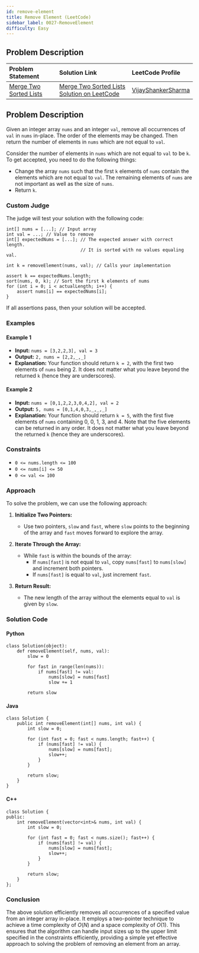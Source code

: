 ```yaml
---
id: remove-element
title: Remove Element (LeetCode)
sidebar_label: 0027-RemoveElement
difficulty: Easy
---
```


## Problem Description


| Problem Statement | Solution Link | LeetCode Profile |
| :---------------- | :------------ | :--------------- |
| [Merge Two Sorted Lists](https://leetcode.com/problems/remove-element/) | [Merge Two Sorted Lists Solution on LeetCode](https://leetcode.com/problems/remove-element/solutions/) |  [VijayShankerSharma](https://leetcode.com/u/darkknight648/) |

## Problem Description

Given an integer array `nums` and an integer `val`, remove all occurrences of `val` in `nums` in-place. The order of the elements may be changed. Then return the number of elements in `nums` which are not equal to `val`.

Consider the number of elements in `nums` which are not equal to `val` to be `k`. To get accepted, you need to do the following things:

- Change the array `nums` such that the first `k` elements of `nums` contain the elements which are not equal to `val`. The remaining elements of `nums` are not important as well as the size of `nums`.
- Return `k`.

### Custom Judge

The judge will test your solution with the following code:

```
int[] nums = [...]; // Input array
int val = ...; // Value to remove
int[] expectedNums = [...]; // The expected answer with correct length.
                            // It is sorted with no values equaling val.

int k = removeElement(nums, val); // Calls your implementation

assert k == expectedNums.length;
sort(nums, 0, k); // Sort the first k elements of nums
for (int i = 0; i < actualLength; i++) {
    assert nums[i] == expectedNums[i];
}
```

If all assertions pass, then your solution will be accepted.

### Examples

#### Example 1

- **Input:** `nums = [3,2,2,3], val = 3`
- **Output:** `2, nums = [2,2,_,_]`
- **Explanation:** Your function should return `k = 2`, with the first two elements of `nums` being 2. It does not matter what you leave beyond the returned `k` (hence they are underscores).

#### Example 2

- **Input:** `nums = [0,1,2,2,3,0,4,2], val = 2`
- **Output:** `5, nums = [0,1,4,0,3,_,_,_]`
- **Explanation:** Your function should return `k = 5`, with the first five elements of `nums` containing 0, 0, 1, 3, and 4. Note that the five elements can be returned in any order. It does not matter what you leave beyond the returned `k` (hence they are underscores).

### Constraints

- `0 <= nums.length <= 100`
- `0 <= nums[i] <= 50`
- `0 <= val <= 100`

### Approach

To solve the problem, we can use the following approach:

1. **Initialize Two Pointers:**
   - Use two pointers, `slow` and `fast`, where `slow` points to the beginning of the array and `fast` moves forward to explore the array.

2. **Iterate Through the Array:**
   - While `fast` is within the bounds of the array:
     - If `nums[fast]` is not equal to `val`, copy `nums[fast]` to `nums[slow]` and increment both pointers.
     - If `nums[fast]` is equal to `val`, just increment `fast`.

3. **Return Result:**
   - The new length of the array without the elements equal to `val` is given by `slow`.

### Solution Code

#### Python

```
class Solution(object):
    def removeElement(self, nums, val):
        slow = 0
        
        for fast in range(len(nums)):
            if nums[fast] != val:
                nums[slow] = nums[fast]
                slow += 1
        
        return slow
```

#### Java

```
class Solution {
    public int removeElement(int[] nums, int val) {
        int slow = 0;
        
        for (int fast = 0; fast < nums.length; fast++) {
            if (nums[fast] != val) {
                nums[slow] = nums[fast];
                slow++;
            }
        }
        
        return slow;
    }
}
```

#### C++

```
class Solution {
public:
    int removeElement(vector<int>& nums, int val) {
        int slow = 0;
        
        for (int fast = 0; fast < nums.size(); fast++) {
            if (nums[fast] != val) {
                nums[slow] = nums[fast];
                slow++;
            }
        }
        
        return slow;
    }
};
```

### Conclusion

The above solution efficiently removes all occurrences of a specified value from an integer array in-place. It employs a two-pointer technique to achieve a time complexity of $O(N)$ and a space complexity of $O(1)$. This ensures that the algorithm can handle input sizes up to the upper limit specified in the constraints efficiently, providing a simple yet effective approach to solving the problem of removing an element from an array.
